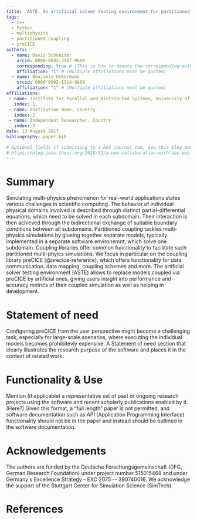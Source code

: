 ```yaml
---
title: 'ASTE: An artificial solver testing environment for partitioned coupling'
tags:
  - C++
  - Python
  - multiphysics
  - partitioned coupling
  - preCICE
authors:
  - name: David Schneider
    orcid: 0000-0002-3487-9688
    corresponding: true # (This is how to denote the corresponding author)
    affiliation: "1" # (Multiple affiliations must be quoted)
  - name: Benjamin Uekermann
    orcid: 0000-0002-1314-9969
    affiliation: "1" # (Multiple affiliations must be quoted)
affiliations:
 - name: Institute for Parallel and Distributed Systems, University of Stuttgart, Germany
   index: 1
 - name: Institution Name, Country
   index: 2
 - name: Independent Researcher, Country
   index: 3
date: 13 August 2017
bibliography: paper.bib

# Optional fields if submitting to a AAS journal too, see this blog post:
# https://blog.joss.theoj.org/2018/12/a-new-collaboration-with-aas-publishing
---
```


<!-- TODO: Make sure we don't exceed 35 lines in the markdown file -->
<!-- A summary describing the high-level functionality and purpose of the software for a diverse, non-specialist audience. -->

# Summary

Simulating multi-physics phenomenon for real-world applications states various challenges in scientific computing.
The behavior of individual physical domains involved is described through distinct partial-differential equations, which need to be solved in each subdomain.
Their interaction is then achieved through the bidirectional exchange of suitable boundary conditions between all subdomains.
Partitioned coupling tackles multi-physics simulations by glueing together separate models, typically implemented in a separate software environemnt, which solve one subdomain.
Coupling libraries offer common functionality to facilitate such partitioned multi-phyics simulations.
We focus in particular on the coupling library preCICE [@precice-reference], which offers functionality for data communication, data mapping, coupling schemes and more.
The artificial solver testing environment (ASTE) allows to replace models coupled via preCICE by artificial ones, giving users insight into performance and accuracy metrics of their coupled simulation as well as helping in development.

# Statement of need

Configuring preCICE from the user perspective might become a challenging task, especially for large-scale scenarios, where executing the individual models becomes prohibitevly expensive.
A Statement of need section that clearly illustrates the research purpose of the software and places it in the context of related work.

# Functionality & Use

Mention (if applicable) a representative set of past or ongoing research projects using the software and recent scholarly publications enabled by it. (Here?)
Given this format, a “full length” paper is not permitted, and software documentation such as API (Application Programming Interface) functionality should not be in the paper and instead should be outlined in the software documentation.

# Acknowledgements

The authors are funded by the Deutsche Forschungsgemeinschaft (DFG, German Research Foundation) under project number 515015468 and under Germany's Excellence Strategy - EXC 2075 -- 390740016. We acknowledge the support of the Stuttgart Center for Simulation Science (SimTech).

# References
